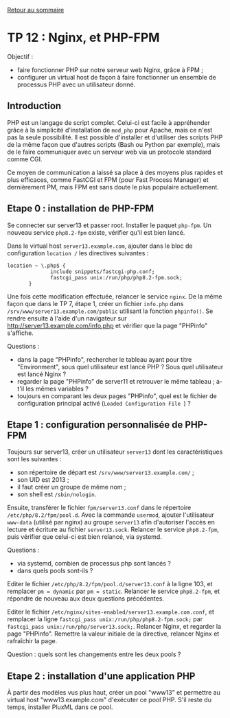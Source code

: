 [Retour au sommaire](../../README.md)

# TP 12 : Nginx, et PHP-FPM

Objectif :

- faire fonctionner PHP sur notre serveur web Nginx, grâce à FPM ;
- configurer un virtual host de façon à faire fonctionner un ensemble de
  processus PHP avec un utilisateur donné.

## Introduction

PHP est un langage de script complet. Celui-ci est facile à appréhender grâce à
la simplicité d'installation de `mod_php` pour Apache, mais ce n'est pas la
seule possibilité. Il est possible d'installer et d'utiliser des scripts PHP de
la même façon que d'autres scripts (Bash ou Python par exemple), mais de le
faire communiquer avec un serveur web via un protocole standard comme CGI.

Ce moyen de communication a laissé sa place à des moyens plus rapides et plus
efficaces, comme FastCGI et FPM (pour Fast Process Manager) et dernièrement PM,
mais FPM est sans doute le plus populaire actuellement.


## Etape 0 : installation de PHP-FPM

Se connecter sur server13 et passer root. Installer le paquet `php-fpm`. Un
nouveau service `php8.2-fpm` existe, vérifier qu'il est bien lancé.

Dans le virtual host `server13.example.com`, ajouter dans le bloc de
configuration `location /` les directives suivantes :

```
location ~ \.php$ {
              include snippets/fastcgi-php.conf;
              fastcgi_pass unix:/run/php/php8.2-fpm.sock;
       }
```

Une fois cette modification effectuée, relancer le service `nginx`. De la même
façon que dans le TP 7, étape 1, créer un fichier `info.php` dans
`/srv/www/server13.example.com/public` utilisant la fonction `phpinfo()`. Se
rendre ensuite à l'aide d'un navigateur sur
http://server13.example.com/info.php et vérifier que la page "PHPinfo"
s'affiche.

Questions :
- dans la page "PHPinfo", rechercher le tableau ayant pour titre "Environment",
  sous quel utilisateur est lancé PHP ? Sous quel utilisateur est lancé Nginx ?
- regarder la page "PHPinfo" de server11 et retrouver le même tableau ; a-t'il
  les mêmes variables ?
- toujours en comparant les deux pages "PHPinfo", quel est le fichier de
  configuration principal activé (`Loaded Configuration File `) ?

## Etape 1 : configuration personnalisée de PHP-FPM

Toujours sur server13, créer un utilisateur `server13` dont les
caractéristiques sont les suivantes :

- son répertoire de départ est `/srv/www/server13.example.com/` ;
- son UID est 2013 ;
- il faut créer un groupe de même nom ;
- son shell est `/sbin/nologin`.

Ensuite, transférer le fichier `fpm/server13.conf` dans le répertoire
`/etc/php/8.2/fpm/pool.d`. Avec la commande `usermod`, ajouter l'utilisateur `www-data` (utilisé par nginx)
au groupe `server13` afin d'autoriser l'accès en lecture et écriture au fichier
`server13.sock`. Relancer le service `php8.2-fpm`, puis vérifier que
celui-ci est bien relancé, via systemd.

Questions :
- via systemd, combien de processus php sont lancés ?
- dans quels pools sont-ils ?

Editer le fichier `/etc/php/8.2/fpm/pool.d/server13.conf` à la ligne 103, et
remplacer `pm = dynamic` par `pm = static`. Relancer le service `php8.2-fpm`,
et répondre de nouveau aux deux questions précédentes.

Editer le fichier `/etc/nginx/sites-enabled/server13.example.com.conf`, et
remplacer la ligne `fastcgi_pass unix:/run/php/php8.2-fpm.sock;` par `fastcgi_pass unix:/run/php/server13.sock;`. Relancer Nginx, et regarder la page "PHPinfo". Remettre la valeur initiale de la directive, relancer Nginx et rafraîchir la page. 

Question : quels sont les changements entre les deux pools ?

## Etape 2 : installation d'une application PHP

À partir des modèles vus plus haut, créer un pool "www13" et permettre au
virtual host "www13.example.com" d'exécuter ce pool PHP. S'il reste du temps,
installer PluxML dans ce pool.
